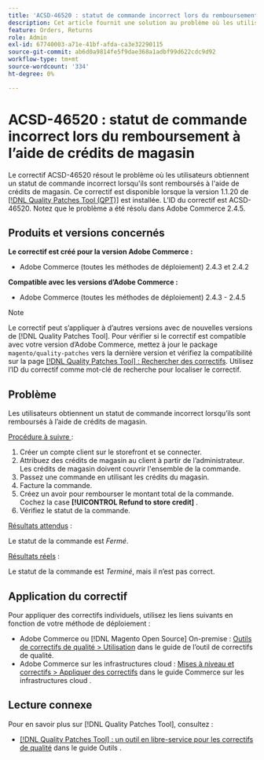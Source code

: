 ```yaml
---
title: 'ACSD-46520 : statut de commande incorrect lors du remboursement à l’aide de crédits de magasin'
description: Cet article fournit une solution au problème où les utilisateurs obtiennent un statut de commande incorrect lorsqu’ils sont remboursés à l’aide de crédits de boutique.
feature: Orders, Returns
role: Admin
exl-id: 67740003-a71e-41bf-afda-ca3e32290115
source-git-commit: ab6d0a9814fe5f9dae368a1adbf99d622cdc9d92
workflow-type: tm+mt
source-wordcount: '334'
ht-degree: 0%

---
```


# ACSD-46520 : statut de commande incorrect lors du remboursement à l’aide de crédits de magasin

Le correctif ACSD-46520 résout le problème où les utilisateurs obtiennent un statut de commande incorrect lorsqu&#39;ils sont remboursés à l&#39;aide de crédits de magasin. Ce correctif est disponible lorsque la version 1.1.20 de [[!DNL Quality Patches Tool (QPT)]](https://experienceleague.adobe.com/en/docs/commerce-knowledge-base/kb/announcements/commerce-announcements/magento-quality-patches-released-new-tool-to-self-serve-quality-patches) est installée. L’ID du correctif est ACSD-46520. Notez que le problème a été résolu dans Adobe Commerce 2.4.5.

## Produits et versions concernés

**Le correctif est créé pour la version Adobe Commerce :**

* Adobe Commerce (toutes les méthodes de déploiement) 2.4.3 et 2.4.2

**Compatible avec les versions d’Adobe Commerce :**

* Adobe Commerce (toutes les méthodes de déploiement) 2.4.3 - 2.4.5

>[!NOTE]
>
>Le correctif peut s’appliquer à d’autres versions avec de nouvelles versions de [!DNL Quality Patches Tool]. Pour vérifier si le correctif est compatible avec votre version d’Adobe Commerce, mettez à jour le package `magento/quality-patches` vers la dernière version et vérifiez la compatibilité sur la page [[!DNL Quality Patches Tool] : Rechercher des correctifs](https://experienceleague.adobe.com/tools/commerce-quality-patches/index.html). Utilisez l’ID du correctif comme mot-clé de recherche pour localiser le correctif.

## Problème

Les utilisateurs obtiennent un statut de commande incorrect lorsqu’ils sont remboursés à l’aide de crédits de magasin.

<u>Procédure à suivre </u> :

1. Créer un compte client sur le storefront et se connecter.
1. Attribuez des crédits de magasin au client à partir de l’administrateur. Les crédits de magasin doivent couvrir l&#39;ensemble de la commande.
1. Passez une commande en utilisant les crédits du magasin.
1. Facture la commande.
1. Créez un avoir pour rembourser le montant total de la commande.
Cochez la case **[!UICONTROL Refund to store credit]** .
1. Vérifiez le statut de la commande.

<u>Résultats attendus</u> :

Le statut de la commande est *Fermé*.

<u>Résultats réels</u> :

Le statut de la commande est *Terminé*, mais il n’est pas correct.

## Application du correctif

Pour appliquer des correctifs individuels, utilisez les liens suivants en fonction de votre méthode de déploiement :

* Adobe Commerce ou [!DNL Magento Open Source] On-premise : [Outils de correctifs de qualité > Utilisation](/help/tools/quality-patches-tool/usage.md) dans le guide de l’outil de correctifs de qualité.
* Adobe Commerce sur les infrastructures cloud : [Mises à niveau et correctifs > Appliquer des correctifs](https://experienceleague.adobe.com/docs/commerce-cloud-service/user-guide/develop/upgrade/apply-patches.html) dans le guide Commerce sur les infrastructures cloud .

## Lecture connexe

Pour en savoir plus sur [!DNL Quality Patches Tool], consultez :

* [[!DNL Quality Patches Tool] : un outil en libre-service pour les correctifs de qualité](/help/tools/quality-patches-tool/quality-patches-tool-to-self-serve-quality-patches.md) dans le guide Outils .
